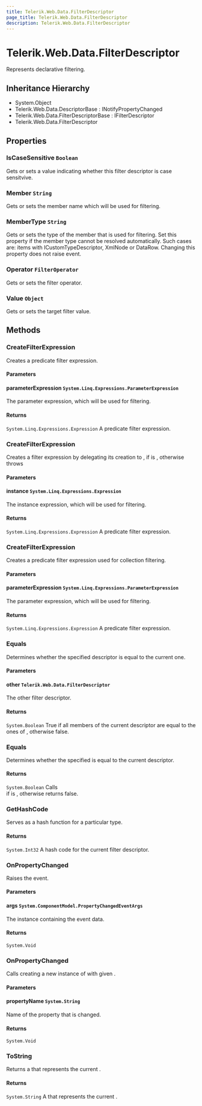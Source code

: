 ```yaml
---
title: Telerik.Web.Data.FilterDescriptor
page_title: Telerik.Web.Data.FilterDescriptor
description: Telerik.Web.Data.FilterDescriptor
---
```


# Telerik.Web.Data.FilterDescriptor

Represents declarative filtering.

## Inheritance Hierarchy

* System.Object
* Telerik.Web.Data.DescriptorBase : INotifyPropertyChanged
* Telerik.Web.Data.FilterDescriptorBase : IFilterDescriptor
* Telerik.Web.Data.FilterDescriptor

## Properties

###  IsCaseSensitive `Boolean`

Gets or sets a value indicating whether this filter descriptor is case sensitvive.

###  Member `String`

Gets or sets the member name which will be used for filtering.

###  MemberType `String`

Gets or sets the type of the member that is used for filtering.
            Set this property if the member type cannot be resolved automatically.
            Such cases are: items with ICustomTypeDescriptor, XmlNode or DataRow.
            Changing this property does not raise 
             event.

###  Operator `FilterOperator`

Gets or sets the filter operator.

###  Value `Object`

Gets or sets the target filter value.

## Methods

###  CreateFilterExpression

Creates a predicate filter expression.

#### Parameters

#### parameterExpression `System.Linq.Expressions.ParameterExpression`

The parameter expression, which will be used for filtering.

#### Returns

`System.Linq.Expressions.Expression` A predicate filter expression.

###  CreateFilterExpression

Creates a filter expression by delegating its creation to 
            , if 
             is , otherwise throws

#### Parameters

#### instance `System.Linq.Expressions.Expression`

The instance expression, which will be used for filtering.

#### Returns

`System.Linq.Expressions.Expression` A predicate filter expression.

###  CreateFilterExpression

Creates a predicate filter expression used for collection filtering.

#### Parameters

#### parameterExpression `System.Linq.Expressions.ParameterExpression`

The parameter expression, which will be used for filtering.

#### Returns

`System.Linq.Expressions.Expression` A predicate filter expression.

###  Equals

Determines whether the specified  descriptor 
            is equal to the current one.

#### Parameters

#### other `Telerik.Web.Data.FilterDescriptor`

The other filter descriptor.

#### Returns

`System.Boolean` True if all members of the current descriptor are 
            equal to the ones of , otherwise false.

###  Equals

Determines whether the specified 
            is equal to the current descriptor.

#### Returns

`System.Boolean` Calls  
            if  is , otherwise
            returns false.

###  GetHashCode

Serves as a hash function for a particular type.

#### Returns

`System.Int32` A hash code for the current filter descriptor.

###  OnPropertyChanged

Raises the  event.

#### Parameters

#### args `System.ComponentModel.PropertyChangedEventArgs`

The  instance containing the event data.

#### Returns

`System.Void` 

###  OnPropertyChanged

Calls 
            creating a new instance of  with given .

#### Parameters

#### propertyName `System.String`

Name of the property that is changed.

#### Returns

`System.Void` 

###  ToString

Returns a  that represents the current .

#### Returns

`System.String` A  that represents the current .

